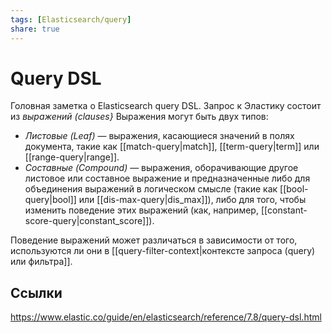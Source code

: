 ```yaml
---
tags: [Elasticsearch/query]
share: true
---
```

# Query DSL
Головная заметка о Elasticsearch query DSL.
Запрос к Эластику состоит из *выражений (clauses}* 
Выражения могут быть двух типов:
- *Листовые (Leaf)* — выражения, касающиеся значений в полях документа, такие как [[match-query|match]], [[term-query|term]] или [[range-query|range]].
- *Составные (Compound)* — выражения, оборачивающие другое листовое или составное выражение и предназначенные либо для объединения выражений в логическом смысле (такие как [[bool-query|bool]] или [[dis-max-query|dis_max]]), либо для того, чтобы изменить поведение этих выражений (как, например, [[constant-score-query|constant_score]]).

Поведение выражений может различаться в зависимости от того, используются ли они в [[query-filter-context|контексте запроса (query) или фильтра]].

## Ссылки
https://www.elastic.co/guide/en/elasticsearch/reference/7.8/query-dsl.html
